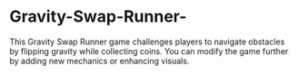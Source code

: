 # Gravity-Swap-Runner-
This Gravity Swap Runner game challenges players to navigate obstacles by flipping gravity while collecting coins. You can modify the game further by adding new mechanics or enhancing visuals. 
